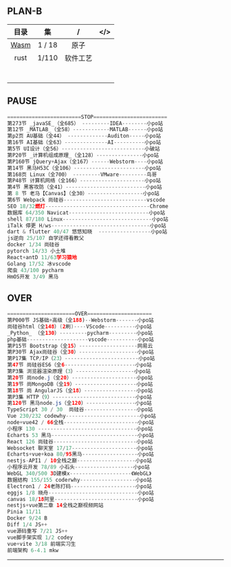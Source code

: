 ##                                                													PLAN-B

|                             目录                             |   集   |    /     | </>  |
| :----------------------------------------------------------: | :----: | :------: | :--: |
| [Wasm](https://www.bilibili.com/video/BV19a41127Dq?from=search&seid=6016756830979640506) | 1 / 18 |   原子   |      |
|                             rust                             | 1/110  | 软件工艺 |      |
|                                                              |        |          |      |
|                                                              |        |          |      |
|                                                              |        |          |      |
|                                                              |        |          |      |
|                                                              |        |          |      |
|                                                              |        |          |      |
|                                                              |        |          |      |



## PAUSE

```JavaScript
========================STOP========================
第273节 _javaSE_（全685） ---------IDEA--------小po站
第12节 _MATLAB_（全58）------------MATLAB------小po站
第p2页 AU基础（全44） -------------Auditon-----小po站
第16节 AI基础（全63）--------------AI----------小po站
第5节 UI设计（全56）---------------------------小破站
第P20节 _计算机组成原理_（全128）---------------小po站
第P160节 jQuery+Ajax（全167）------Webstorm----小po站 
第14节 黑马H53C（全106）-----------------------小po站
第168页 Linux（全700） ---------VMware---------鸟哥
第P48节 计算机网络（全166）---------------------小po站
第4节 黑客攻防（全41）--------------------------小po站
第 8 节 老马【Canvas】（全30）------------------小po站
第6节 Webpack 尚硅谷---------------------------vscode
SEO 18/32燃灯----------------------------------Chrome
数据库 64/350 Navicat--------------------------小po站
shell 87/180 Linux-----------------------------小po站
iTalk 停更 H/ws--------------------------------小po站
dart & flutter 40/47 悠悠知晓  -----------------小po站
js逆向 25/107 自学还得看教父
docker 1/34 尚硅谷
pytorch 14/33 小土堆
React+antD 11/63学习猿地
Golang 17/52 冰vscode
爬虫 43/100 pycharm
HmOS开发 3/49 黑马
```



## OVER

```java
======================OVER=====================
第P000节 JS基础+高级（全188)--Webstorm-------小po站
尚硅谷html（全148）(2刷)----VScode----------小po站
_Python_ （全130）---------pycharm---------小po站
php基础--------------------vscode----------小po站
第P15节 Bootstrap（全15）-------------------网易云
第P30节 Ajax尚硅谷（全30）-------------------小po站
第P17集 TCP/IP（23）------------------------小po站
第47节 尚硅谷ES6（全6-----------------------小po站
第P3集 浏览器渲染原理（3）-------------------小po站
第20节 尚node.j（全20）---------------------小po站
第19节 尚MongoDB（全19）--------------------小po站
第18节 尚 AngularJS（全18）-----------------小po站
第P3集 HTTP（9）---------------------------小po站
第120节 黑马node.js（全120）----------------小po站 
TypeScript 30 / 30  尚硅谷-----------------小po站
Vue 230/232 codewhy------------------------小po站
node+vue42 / 66全栈------------------------小po站
小程序 130 --------------------------------小po站
Echarts 53 黑马----------------------------小po站
React 126 尚硅谷---------------------------小po站
Websocket 聊天室 17/17---------------------小po站
Echarts+vue+koa 80/95黑马------------------小po站
nestjs-API1 / 10全栈之巅-------------------小po站
小程序云开发 78/89 小石头-------------------小po站
WebGL 340/500 3D建模x--------------------《WebGL》
数据结构 155/155 coderwhy------------------小po站
Electron1 / 24老陈打码---------------------小po站
eggjs 1/8 晓舟-----------------------------小po站
canvas 18/18阿里---------------------------小po站
nestjs+vue第二章 14全栈之巅视频网站
Pinia 11/11
Docker 9/24 B
Diff 1/4 JS++
vue源码重写 7/21 JS++
vue脚手架实现 1/2 codey
vue+vite 3/18 前端实习生
前端架构 6-4.1 mkw
```

---





